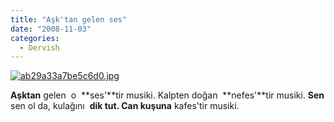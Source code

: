 ```yaml
---
title: "Aşk'tan gelen ses"
date: "2008-11-03"
categories: 
  - Dervish
---
```


[![ab29a33a7be5c6d0.jpg](/uploads/2008/11/ab29a33a7be5c6d0.jpg)](/uploads/2008/11/ab29a33a7be5c6d0.jpg "ab29a33a7be5c6d0.jpg")

**Aşktan** gelen  o  **ses'**tir musiki. Kalpten doğan  **nefes'**tir musiki. **Sen** sen ol da, kulağını  **dik tut. Can kuşuna** kafes'tir musiki.
